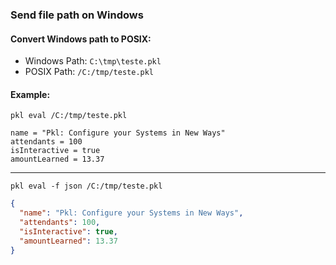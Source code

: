 ### Send file path on Windows

#### Convert Windows path to POSIX:

- Windows Path: `C:\tmp\teste.pkl`
- POSIX Path: `/C:/tmp/teste.pkl`

#### Example:
`pkl eval /C:/tmp/teste.pkl`
```
name = "Pkl: Configure your Systems in New Ways"
attendants = 100
isInteractive = true
amountLearned = 13.37
```
---
`pkl eval -f json /C:/tmp/teste.pkl`
```json
{
  "name": "Pkl: Configure your Systems in New Ways",
  "attendants": 100,
  "isInteractive": true,
  "amountLearned": 13.37
}
```
